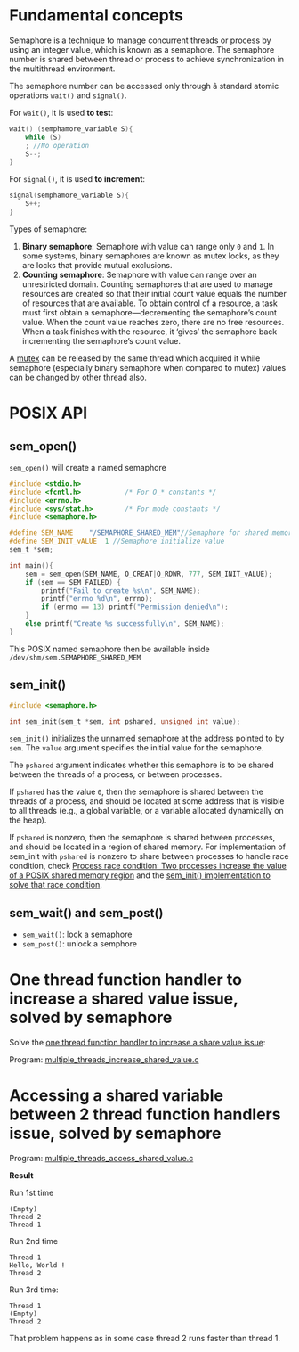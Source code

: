 # Fundamental concepts

Semaphore is a technique to manage concurrent threads or process by using an integer value, which is known as a semaphore. The semaphore number is shared between thread or process to achieve synchronization in the multithread environment.

The semaphore number can be accessed only through â standard atomic operations ``wait()`` and ``signal()``.

For ``wait()``,  it is used **to test**:

```c
wait() (semphamore_variable S){
	while (S)
	; //No operation
	S--;
}
```

For ``signal()``, it is used **to increment**:

```c
signal(semphamore_variable S){
	S++;
}
```

Types of semaphore:

1. **Binary semaphore**: Semaphore with value can range only ``0`` and ``1``. In some systems, binary semaphores are known as mutex locks, as they are locks that provide mutual exclusions.
2. **Counting semaphore**: Semaphore with value can range over an unrestricted domain. Counting semaphores that are used to manage resources are created so that their initial count value equals the number of resources that are available. To obtain control of a resource, a task must first obtain a semaphore—decrementing the semaphore’s count value. When the count value reaches zero, there are no free resources. When a task finishes with the resource, it ‘gives’ the semaphore back incrementing the semaphore’s count value. 

A [mutex](../Mutex.md) can be released by the same thread which acquired it while semaphore (especially binary semaphore when compared to mutex) values can be changed by other thread also.

# POSIX API
## sem_open()
``sem_open()`` will create a named semaphore
```c
#include <stdio.h>
#include <fcntl.h>           /* For O_* constants */
#include <errno.h>
#include <sys/stat.h>        /* For mode constants */
#include <semaphore.h>

#define SEM_NAME    "/SEMAPHORE_SHARED_MEM"//Semaphore for shared memory; must started with /
#define SEM_INIT_vALUE  1 //Semaphore initialize value
sem_t *sem;

int main(){
    sem = sem_open(SEM_NAME, O_CREAT|O_RDWR, 777, SEM_INIT_vALUE);
    if (sem == SEM_FAILED) {
        printf("Fail to create %s\n", SEM_NAME);
        printf("errno %d\n", errno);
        if (errno == 13) printf("Permission denied\n");
    }
    else printf("Create %s successfully\n", SEM_NAME);
}
```
This POSIX named semaphore then be available inside ``/dev/shm/sem.SEMAPHORE_SHARED_MEM``
## sem_init()

```c
#include <semaphore.h>

int sem_init(sem_t *sem, int pshared, unsigned int value);
```

``sem_init()`` initializes the unnamed semaphore at the address pointed to by ``sem``. The ``value`` argument specifies the initial value for the semaphore.

The ``pshared`` argument indicates whether this semaphore is to be shared between the threads of a process, or between processes.

If ``pshared`` has the value ``0``, then the semaphore is shared between the threads of a process, and should be located at some address that is visible to all threads (e.g., a global variable, or a variable allocated dynamically on the heap).

If ``pshared`` is nonzero, then the semaphore is shared between processes, and should be located in a region of shared memory. For implementation of sem_init with ``pshared`` is nonzero to share between processes to handle race condition, check [Process race condition: Two processes increase the value of a POSIX shared memory region](https://github.com/TranPhucVinh/C/tree/master/Physical%20layer/Process/Race%20condition#two-processes-increase-the-value-of-a-posix-shared-memory-region) and the [sem_init() implementation to solve that race condition](https://github.com/TranPhucVinh/C/blob/master/Physical%20layer/Process/Race%20condition/2_processes_increase_a_posix_shared_mem_value_sem_init.c).

## sem_wait() and sem_post()

* ``sem_wait()``: lock a semaphore
* ``sem_post()``: unlock a semphore

# One thread function handler to increase a shared value issue, solved by semaphore

Solve the [one thread function handler to increase a share value issue](https://github.com/TranPhucVinh/C/blob/master/Physical%20layer/Thread/Race%20condition.md#one-thread-function-handler-to-increase-a-share-value):

Program: [multiple_threads_increase_shared_value.c](src/multiple_threads_increase_shared_value.c)

# Accessing a shared variable between 2 thread function handlers issue, solved by semaphore

Program: [multiple_threads_access_shared_value.c](src/multiple_threads_access_shared_value.c)

**Result**

Run 1st time

```
(Empty)
Thread 2
Thread 1
```

Run 2nd time

```
Thread 1
Hello, World !
Thread 2
```

Run 3rd time:

```
Thread 1
(Empty)
Thread 2
```

That problem happens as in some case thread 2 runs faster than thread 1.
